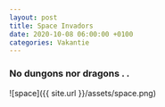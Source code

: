 ```yaml
---
layout: post
title: Space Invadors
date: 2020-10-08 06:00:00 +0100
categories: Vakantie
---
```


### No dungons nor dragons . .

![space]({{ site.url }}/assets/space.png)  
